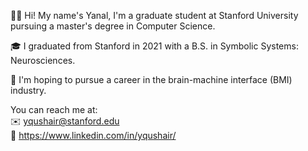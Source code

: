 👋🏼 Hi! My name's Yanal, I'm a graduate student at Stanford University pursuing a master's degree in Computer Science.

🎓 I graduated from Stanford in 2021 with a B.S. in Symbolic Systems: Neurosciences.

🧠 I'm hoping to pursue a career in the brain-machine interface (BMI) industry.

You can reach me at:\
✉️ yqushair@stanford.edu\
💼 https://www.linkedin.com/in/yqushair/
